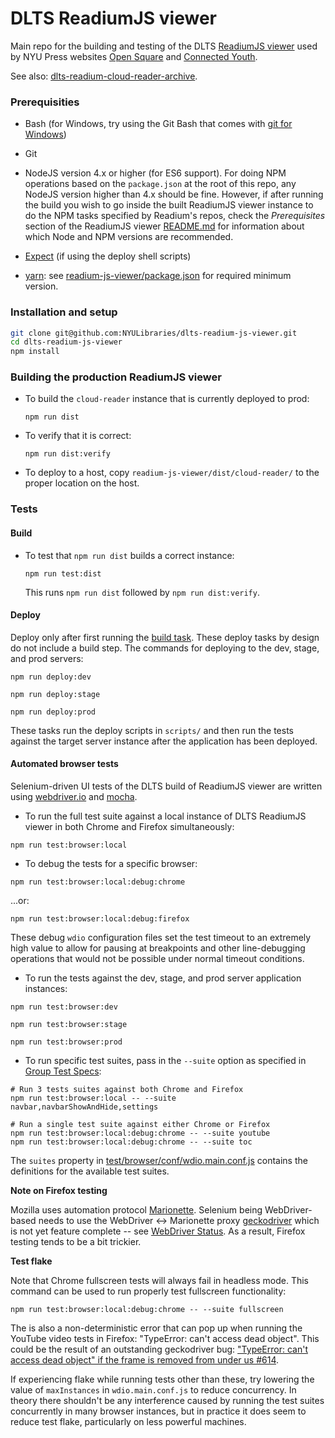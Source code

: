 # DLTS ReadiumJS viewer

Main repo for the building and testing of the DLTS [ReadiumJS viewer](https://github.com/readium/readium-js-viewer)
used by NYU Press websites [Open Square](https://github.com/NYULibraries/dlts-open-square)
and [Connected Youth](https://github.com/NYULibraries/dlts-connected-youth).

See also: [dlts-readium-cloud-reader-archive](https://github.com/NYULibraries/dlts-readium-cloud-reader-archive).

### Prerequisities

* Bash (for Windows, try using the Git Bash that comes with [git for Windows](https://git-for-windows.github.io/))
* Git
* NodeJS version 4.x or higher (for ES6 support).  For doing NPM operations based
on the `package.json` at the root of this repo, any NodeJS version higher than
4.x should be fine.  However, if after running the build you wish to go inside
the built ReadiumJS viewer instance to do the NPM tasks specified by Readium's
repos, check the *Prerequisites*  section of the ReadiumJS viewer
[README.md](https://github.com/readium/readium-js-viewer/blob/master/README.md)
for information about which Node and NPM versions are recommended.
* [Expect](https://core.tcl.tk/expect/index) (if using the deploy shell scripts)


* [yarn](https://yarnpkg.com/): see [readium-js-viewer/package.json](https://github.com/readium/readium-js-viewer/blob/master/package.json)
for required minimum version.

### Installation and setup

```bash
git clone git@github.com:NYULibraries/dlts-readium-js-viewer.git
cd dlts-readium-js-viewer
npm install
```

### Building the production ReadiumJS viewer

* To build the `cloud-reader` instance that is currently deployed to prod:

  `npm run dist`

* To verify that it is correct:

  `npm run dist:verify`

* To deploy to a host, copy `readium-js-viewer/dist/cloud-reader/` to the proper
location on the host.

### Tests

#### Build

* To test that `npm run dist` builds a correct instance:

  `npm run test:dist`

  This runs `npm run dist` followed by `npm run dist:verify`.

#### Deploy

Deploy only after first running the [build task](#build).  These deploy tasks by
design do not include a build step.  The commands for deploying to the dev, stage,
and prod servers:

  `npm run deploy:dev`

  `npm run deploy:stage`

  `npm run deploy:prod`

These tasks run the deploy scripts in `scripts/` and then run the tests against
the target server instance after the application has been deployed.

#### Automated browser tests

Selenium-driven UI tests of the DLTS build of ReadiumJS viewer are written using
[webdriver.io](http://webdriver.io/) and [mocha](https://mochajs.org/).

* To run the full test suite against a local instance of DLTS ReadiumJS viewer
in both Chrome and Firefox simultaneously:

```shell
npm run test:browser:local
```

* To debug the tests for a specific browser:

```shell
npm run test:browser:local:debug:chrome
```

...or:

```shell
npm run test:browser:local:debug:firefox
```

These debug `wdio` configuration files set the test timeout to an extremely
high value to allow for pausing at breakpoints and other line-debugging operations
that would not be possible under normal timeout conditions.

* To run the tests against the dev, stage, and prod server application instances:

`npm run test:browser:dev`

`npm run test:browser:stage`

`npm run test:browser:prod`

* To run specific test suites, pass in the `--suite` option as specified in
[Group Test Specs](http://webdriver.io/guide/testrunner/organizesuite.html):

```shell
# Run 3 tests suites against both Chrome and Firefox
npm run test:browser:local -- --suite navbar,navbarShowAndHide,settings

# Run a single test suite against either Chrome or Firefox
npm run test:browser:local:debug:chrome -- --suite youtube
npm run test:browser:local:debug:chrome -- --suite toc
```

The `suites` property in
[test/browser/conf/wdio.main.conf.js](https://github.com/NYULibraries/dlts-readium-js-viewer/blob/master/test/browser/conf/wdio.main.conf.js)
contains the definitions for the available test suites.
 
**Note on Firefox testing**

Mozilla uses automation protocol [Marionette](https://developer.mozilla.org/en-US/docs/Mozilla/QA/Marionette).
Selenium being WebDriver-based needs to use the WebDriver <-> Marionette proxy
[geckodriver](https://github.com/mozilla/geckodriver) which is not yet feature
complete -- see [WebDriver Status](https://developer.mozilla.org/en-US/docs/Mozilla/QA/Marionette/WebDriver/status).
As a result, Firefox testing tends to be a bit trickier.

**Test flake**

Note that Chrome fullscreen tests will always fail in headless mode.
This command can be used to run properly test fullscreen functionality:

`npm run test:browser:local:debug:chrome -- --suite fullscreen`

The is also a non-deterministic error that can pop up when running the YouTube video
tests in Firefox: "TypeError: can't access dead object".  This could be the result
of an outstanding geckodriver bug: ["TypeError: can't access dead object" if the frame is removed from under us \#614](https://github.com/mozilla/geckodriver/issues/614).

If experiencing flake while running tests other than these, try lowering the value
of `maxInstances` in `wdio.main.conf.js` to reduce concurrency.  In theory there
shouldn't be any interference caused by running the test suites concurrently in
many browser instances, but in practice it does seem to reduce test flake,
particularly on less powerful machines.
